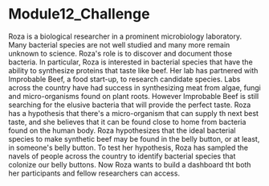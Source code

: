 # Module12_Challenge

Roza is a biological researcher in a prominent microbiology laboratory. Many bacterial species are not well studied and many more remain unknown to science. Roza's role is to discover and document those bacteria. In particular, Roza is interested in bacterial species that have the ability to synthesize proteins that taste like beef. Her lab has partnered with Improbable Beef, a food start-up, to research candidate species. Labs across the country have had success in synthesizing meat from algae, fungi and micro-organisms found on plant roots. However Improbable Beef is still searching for the elusive bacteria that will provide the perfect taste. Roza has a hypothesis that there's a micro-organism that can supply th next best taste, and she believes that it can be found close to home from bacteria found on the human body. Roza hypothesizes that the ideal bacterial species to make synthetic beef may be found in the belly button, or at least, in someone's belly button. To test her hypothesis, Roza has sampled the navels of people across the country to identify bacterial species that colonize our belly buttons. Now Roza wants to build a dashboard tht both her participants and fellow researchers can access.

